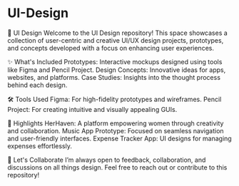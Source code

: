 # UI-Design
🌟 UI Design
Welcome to the UI Design repository! This space showcases a collection of user-centric and creative UI/UX design projects, prototypes, and concepts developed with a focus on enhancing user experiences.

✨ What's Included
Prototypes: Interactive mockups designed using tools like Figma and Pencil Project.
Design Concepts: Innovative ideas for apps, websites, and platforms.
Case Studies: Insights into the thought process behind each design.

🛠 Tools Used
Figma: For high-fidelity prototypes and wireframes.
Pencil Project: For creating intuitive and visually appealing GUIs.

🌟 Highlights
HerHaven: A platform empowering women through creativity and collaboration.
Music App Prototype: Focused on seamless navigation and user-friendly interfaces.
Expense Tracker App: UI designs for managing expenses effortlessly.

🚀 Let's Collaborate
I’m always open to feedback, collaboration, and discussions on all things design. Feel free to reach out or contribute to this repository!

